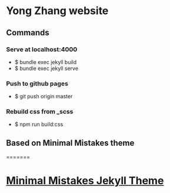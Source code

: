 # Yong Zhang website

## Commands

### Serve at localhost:4000
- $ bundle exec jekyll build
- $ bundle exec jekyll serve

### Push to github pages
- $ git push origin master

### Rebuild css from _scss
- $ npm run build:css

## Based on Minimal Mistakes theme
=======
# [Minimal Mistakes Jekyll Theme](https://mmistakes.github.io/minimal-mistakes/)

